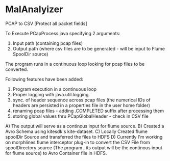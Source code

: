 # MalAnalyizer
PCAP to CSV [Protect all packet fields]

To Execute PCapProcess.java specifying 2 arguments:
1. Input path (containing pcap files)
2. Output path (where csv files are to be generated - will be input to Flume SpoolDir source)

The program runs in a continuous loop looking for pcap files to be converted.

Following features have been added:
1. Program execution in a continuous loop
2. Proper logging with java.util.logging.
3. sync. of header sequence across pcap files 
    (the numerical IDs of headers are persisted in a properties file in the user home folder)
4. renaming pcap files - adding .COMPLETED suffix after processing them
5. storing global values thru PCapGlobalHeader - check in CSV file

A) The output will serve as a continous input for flume source.
B) Created a Avro Schema using kitesdk's kite-dataset.
C) Locally Created flume spoolDir Source and transferred the files to HDFS 
D) Currently I'm working on morphlines flume interceptor plug-in to convert the CSV File from spoolDirectory source
(The program , its output will be the continous input for flume source) to Avro Container file in HDFS.
